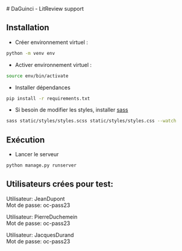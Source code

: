 \# DaGuinci \- LitReview support

## Installation

* Créer environnement virtuel :

``` bash
python -m venv env
```

* Activer environnement virtuel :

``` bash
source env/bin/activate
```

* Installer dépendances

``` bash
pip install -r requirements.txt
```

* Si besoin de modifier les styles, installer [sass](https://sass-lang.com/install/)

``` bash
sass static/styles/styles.scss static/styles/styles.css --watch
```
## Exécution

* Lancer le serveur

``` bash
python manage.py runserver
```


## Utilisateurs crées pour test:

Utilisateur: JeanDupont\
Mot de passe: oc-pass23

Utilisateur: PierreDuchemein\
Mot de passe: oc-pass23

Utilisateur: JacquesDurand\
Mot de passe: oc-pass23